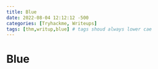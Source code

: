 ```yaml
---
title: Blue
date: 2022-08-04 12:12:12 -500
categories: [Tryhackme, Writeups]
tags: [thm,writup,blue] # tags shoud always lower cae
---
```


# Blue